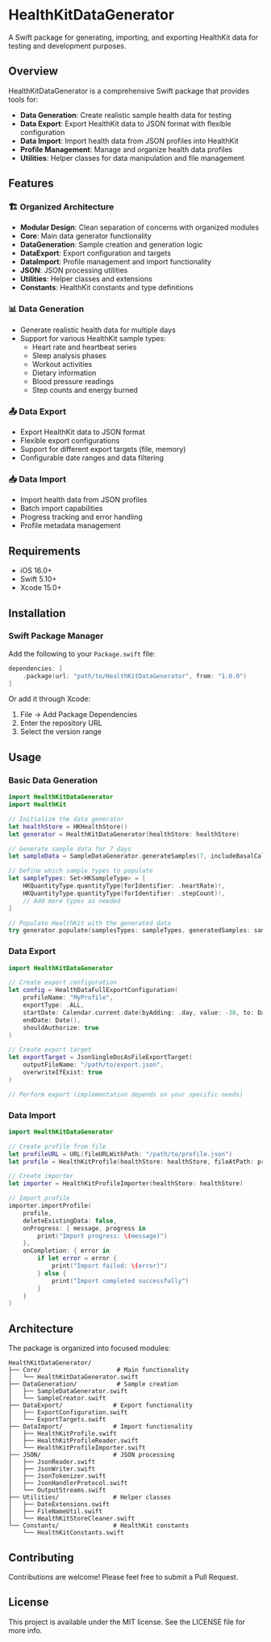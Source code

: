 # HealthKitDataGenerator

A Swift package for generating, importing, and exporting HealthKit data for testing and development purposes.

## Overview

HealthKitDataGenerator is a comprehensive Swift package that provides tools for:

- **Data Generation**: Create realistic sample health data for testing
- **Data Export**: Export HealthKit data to JSON format with flexible configuration
- **Data Import**: Import health data from JSON profiles into HealthKit
- **Profile Management**: Manage and organize health data profiles
- **Utilities**: Helper classes for data manipulation and file management

## Features

### 🏗️ Organized Architecture
- **Modular Design**: Clean separation of concerns with organized modules
- **Core**: Main data generator functionality
- **DataGeneration**: Sample creation and generation logic  
- **DataExport**: Export configuration and targets
- **DataImport**: Profile management and import functionality
- **JSON**: JSON processing utilities
- **Utilities**: Helper classes and extensions
- **Constants**: HealthKit constants and type definitions

### 📊 Data Generation
- Generate realistic health data for multiple days
- Support for various HealthKit sample types:
  - Heart rate and heartbeat series
  - Sleep analysis phases
  - Workout activities
  - Dietary information
  - Blood pressure readings
  - Step counts and energy burned

### 📤 Data Export
- Export HealthKit data to JSON format
- Flexible export configurations
- Support for different export targets (file, memory)
- Configurable date ranges and data filtering

### 📥 Data Import
- Import health data from JSON profiles
- Batch import capabilities
- Progress tracking and error handling
- Profile metadata management

## Requirements

- iOS 16.0+
- Swift 5.10+
- Xcode 15.0+

## Installation

### Swift Package Manager

Add the following to your `Package.swift` file:

```swift
dependencies: [
    .package(url: "path/to/HealthKitDataGenerator", from: "1.0.0")
]
```

Or add it through Xcode:
1. File → Add Package Dependencies
2. Enter the repository URL
3. Select the version range

## Usage

### Basic Data Generation

```swift
import HealthKitDataGenerator
import HealthKit

// Initialize the data generator
let healthStore = HKHealthStore()
let generator = HealthKitDataGenerator(healthStore: healthStore)

// Generate sample data for 7 days
let sampleData = SampleDataGenerator.generateSamples(7, includeBasalCalories: true)

// Define which sample types to populate
let sampleTypes: Set<HKSampleType> = [
    HKQuantityType.quantityType(forIdentifier: .heartRate)!,
    HKQuantityType.quantityType(forIdentifier: .stepCount)!,
    // Add more types as needed
]

// Populate HealthKit with the generated data
try generator.populate(samplesTypes: sampleTypes, generatedSamples: sampleData)
```

### Data Export

```swift
import HealthKitDataGenerator

// Create export configuration
let config = HealthDataFullExportConfiguration(
    profileName: "MyProfile",
    exportType: .ALL,
    startDate: Calendar.current.date(byAdding: .day, value: -30, to: Date())!,
    endDate: Date(),
    shouldAuthorize: true
)

// Create export target
let exportTarget = JsonSingleDocAsFileExportTarget(
    outputFileName: "/path/to/export.json",
    overwriteIfExist: true
)

// Perform export (implementation depends on your specific needs)
```

### Data Import

```swift
import HealthKitDataGenerator

// Create profile from file
let profileURL = URL(fileURLWithPath: "/path/to/profile.json")
let profile = HealthKitProfile(healthStore: healthStore, fileAtPath: profileURL)

// Create importer
let importer = HealthKitProfileImporter(healthStore: healthStore)

// Import profile
importer.importProfile(
    profile,
    deleteExistingData: false,
    onProgress: { message, progress in
        print("Import progress: \(message)")
    },
    onCompletion: { error in
        if let error = error {
            print("Import failed: \(error)")
        } else {
            print("Import completed successfully")
        }
    }
)
```

## Architecture

The package is organized into focused modules:

```
HealthKitDataGenerator/
├── Core/                     # Main functionality
│   └── HealthKitDataGenerator.swift
├── DataGeneration/           # Sample creation
│   ├── SampleDataGenerator.swift
│   └── SampleCreator.swift
├── DataExport/              # Export functionality
│   ├── ExportConfiguration.swift
│   └── ExportTargets.swift
├── DataImport/              # Import functionality
│   ├── HealthKitProfile.swift
│   ├── HealthKitProfileReader.swift
│   └── HealthKitProfileImporter.swift
├── JSON/                    # JSON processing
│   ├── JsonReader.swift
│   ├── JsonWriter.swift
│   ├── JsonTokenizer.swift
│   ├── JsonHandlerProtocol.swift
│   └── OutputStreams.swift
├── Utilities/               # Helper classes
│   ├── DateExtensions.swift
│   ├── FileNameUtil.swift
│   └── HealthKitStoreCleaner.swift
└── Constants/               # HealthKit constants
    └── HealthKitConstants.swift
```

## Contributing

Contributions are welcome! Please feel free to submit a Pull Request.

## License

This project is available under the MIT license. See the LICENSE file for more info.
